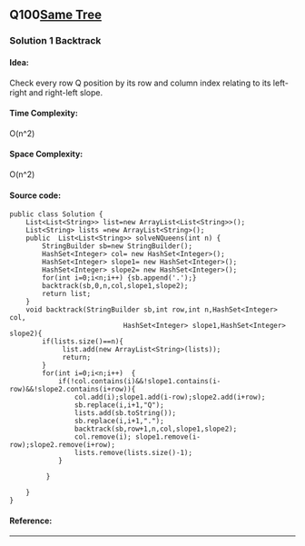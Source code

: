 ## Q100[Same Tree](https://leetcode.com/problems/same-tree/) 

### Solution 1 Backtrack
#### Idea:
Check every row Q position by its row and column index relating to its left-right and right-left slope.
#### Time Complexity: 
O(n^2)
#### Space Complexity:
O(n^2)
#### Source code:
```
public class Solution {
    List<List<String>> list=new ArrayList<List<String>>();
    List<String> lists =new ArrayList<String>();
    public  List<List<String>> solveNQueens(int n) {
	    StringBuilder sb=new StringBuilder();
		HashSet<Integer> col= new HashSet<Integer>();
	    HashSet<Integer> slope1= new HashSet<Integer>();
		HashSet<Integer> slope2= new HashSet<Integer>();
		for(int i=0;i<n;i++) {sb.append('.');}
		backtrack(sb,0,n,col,slope1,slope2);
	    return list;
	}
	void backtrack(StringBuilder sb,int row,int n,HashSet<Integer> col,
	                        HashSet<Integer> slope1,HashSet<Integer> slope2){
		if(lists.size()==n){
		     list.add(new ArrayList<String>(lists));
			 return;
		}
		for(int i=0;i<n;i++)  {
			if(!col.contains(i)&&!slope1.contains(i-row)&&!slope2.contains(i+row)){
			    col.add(i);slope1.add(i-row);slope2.add(i+row);
			    sb.replace(i,i+1,"Q");		            
			    lists.add(sb.toString());
			    sb.replace(i,i+1,".");
			    backtrack(sb,row+1,n,col,slope1,slope2);
			    col.remove(i); slope1.remove(i-row);slope2.remove(i+row);   
			    lists.remove(lists.size()-1);
		    }
			    	   
		 }
			    
    }
}
```
#### Reference:
---

